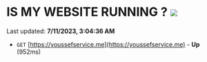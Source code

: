 # IS MY WEBSITE RUNNING ? [![](https://img.shields.io/static/v1?label=Sponsor&message=%E2%9D%A4&logo=GitHub&color=%23fe8e86)](https://github.com/sponsors/<username>)

Last updated: **7/11/2023, 3:04:36 AM**

- `GET` [https://youssefservice.me](https://youssefservice.me) - **Up** (952ms)
